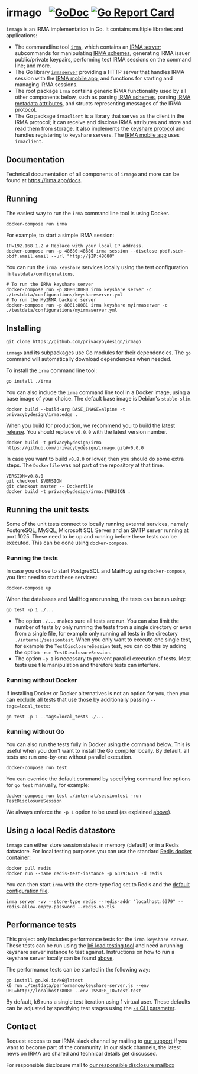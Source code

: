 # irmago &nbsp; [![GoDoc](https://godoc.org/github.com/privacybydesign/irmago?status.svg)](https://godoc.org/github.com/privacybydesign/irmago) [![Go Report Card](https://goreportcard.com/badge/github.com/privacybydesign/irmago)](https://goreportcard.com/report/github.com/privacybydesign/irmago)

`irmago` is an IRMA implementation in Go. It contains multiple libraries and applications:

* The commandline tool [`irma`](https://irma.app/docs/irma-cli/), which contains an [IRMA server](https://irma.app/docs/irma-server/); subcommands for manipulating [IRMA schemes](https://irma.app/docs/schemes/), generating IRMA issuer public/private keypairs, performing test IRMA sessions on the command line; and more.
* The Go library [`irmaserver`](https://irma.app/docs/irma-server-lib/) providing a HTTP server that handles IRMA session with the [IRMA mobile app](https://github.com/privacybydesign/irma_mobile), and functions for starting and managing IRMA sessions.
* The root package `irma` contains generic IRMA functionality used by all other components below, such as parsing [IRMA schemes](https://irma.app/docs/schemes/), parsing [IRMA metadata attributes](https://irma.app/docs/overview#the-metadata-attribute), and structs representing messages of the IRMA protocol.
* The Go package `irmaclient` is a library that serves as the client in the IRMA protocol; it can receive and disclose IRMA attributes and store and read them from storage. It also implements the [keyshare protocol](https://github.com/privacybydesign/irma_keyshare_server) and handles registering to keyshare servers. The [IRMA mobile app](https://github.com/privacybydesign/irma_mobile) uses `irmaclient`.

## Documentation

Technical documentation of all components of `irmago` and more can be found at https://irma.app/docs.

## Running

The easiest way to run the `irma` command line tool is using Docker.

    docker-compose run irma

For example, to start a simple IRMA session:

    IP=192.168.1.2 # Replace with your local IP address.
    docker-compose run -p 48680:48680 irma session --disclose pbdf.sidn-pbdf.email.email --url "http://$IP:48680"

You can run the `irma keyshare` services locally using the test configuration in `testdata/configurations`.

    # To run the IRMA keyshare server
    docker-compose run -p 8080:8080 irma keyshare server -c ./testdata/configurations/keyshareserver.yml
    # To run the MyIRMA backend server
    docker-compose run -p 8081:8081 irma keyshare myirmaserver -c ./testdata/configurations/myirmaserver.yml

## Installing

    git clone https://github.com/privacybydesign/irmago

`irmago` and its subpackages use Go modules for their dependencies. The `go` command will automatically download dependencies when needed.

To install the `irma` command line tool:

    go install ./irma

You can also include the `irma` command line tool in a Docker image, using a base image of your choice. The default base image is Debian's `stable-slim`.

    docker build --build-arg BASE_IMAGE=alpine -t privacybydesign/irma:edge .

When you build for production, we recommend you to build the [latest release](https://github.com/privacybydesign/irmago/releases/latest). You should replace `v0.0.0` with the latest version number.

    docker build -t privacybydesign/irma https://github.com/privacybydesign/irmago.git#v0.0.0

In case you want to build `v0.8.0` or lower, then you should do some extra steps. The `Dockerfile` was not part of the repository at that time.

    VERSION=v0.8.0
    git checkout $VERSION
    git checkout master -- Dockerfile
    docker build -t privacybydesign/irma:$VERSION .

## Running the unit tests

Some of the unit tests connect to locally running external services, namely PostgreSQL, MySQL, Microsoft SQL Server and an SMTP server running at port 1025. These need to be up and running before these tests can be executed. This can be done using `docker-compose`.

### Running the tests

In case you chose to start PostgreSQL and MailHog using `docker-compose`, you first need to start these services:

    docker-compose up

When the databases and MailHog are running, the tests can be run using:

    go test -p 1 ./...

* The option `./...` makes sure all tests are run. You can also limit the number of tests by only running the tests from a single directory or even from a single file, for example only running all tests in the directory `./internal/sessiontest`. When you only want to execute one single test, for example the `TestDisclosureSession` test, you can do this by adding the option `-run TestDisclosureSession`.
* The option `-p 1` is necessary to prevent parallel execution of tests. Most tests use file manipulation and therefore tests can interfere.

### Running without Docker

If installing Docker or Docker alternatives is not an option for you, then you can exclude all tests that use those by additionally passing `--tags=local_tests`:

    go test -p 1 --tags=local_tests ./...

### Running without Go

You can also run the tests fully in Docker using the command below. This is useful when you don't want to install the Go compiler locally. By default, all tests are run one-by-one without parallel execution.

    docker-compose run test

You can override the default command by specifying command line options for `go test` manually, for example:

    docker-compose run test ./internal/sessiontest -run TestDisclosureSession

We always enforce the `-p 1` option to be used (as explained [above](#running-the-tests)).

## Using a local Redis datastore
`irmago` can either store session states in memory (default) or in a Redis datastore. For local testing purposes you can use the standard [Redis docker container](https://hub.docker.com/_/redis):

```
docker pull redis
docker run --name redis-test-instance -p 6379:6379 -d redis
```

You can then start `irma` with the store-type flag set to Redis and the [default configuration file](testdata/configurations/redis.yml).

```
irma server -vv --store-type redis --redis-addr "localhost:6379" --redis-allow-empty-password --redis-no-tls
```

## Performance tests
This project only includes performance tests for the `irma keyshare server`. These tests can be run using the [k6 load testing tool](https://k6.io/docs/) and need a running keyshare server instance to test against. Instructions on how to run a keyshare server locally can be found [above](#running).

The performance tests can be started in the following way:

```
go install go.k6.io/k6@latest
k6 run ./testdata/performance/keyshare-server.js --env URL=http://localhost:8080 --env ISSUER_ID=test.test
```

By default, k6 runs a single test iteration using 1 virtual user. These defaults can be adjusted by specifying test stages using the [`-s` CLI parameter](https://k6.io/docs/using-k6/options/#stages).

## Contact
Request access to our IRMA slack channel by mailing to [our support](mailto:support@yivi.app) if you want to become part of the community. In our slack channels, the latest news on IRMA are shared and technical details get discussed.

For responsible disclosure mail to [our responsible disclosure mailbox](mailto:responsible.disclosure@sidn.nl)

<!-- vim: set ts=4 sw=4: -->
